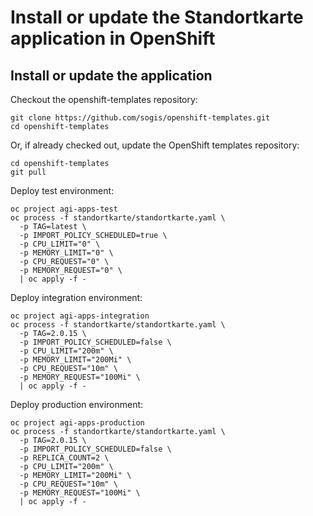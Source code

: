 # Install or update the Standortkarte application in OpenShift

## Install or update the application

Checkout the openshift-templates repository:

```
git clone https://github.com/sogis/openshift-templates.git
cd openshift-templates
```

Or, if already checked out, update the OpenShift templates repository:

```
cd openshift-templates
git pull
```


Deploy test environment:

```
oc project agi-apps-test
oc process -f standortkarte/standortkarte.yaml \
  -p TAG=latest \
  -p IMPORT_POLICY_SCHEDULED=true \
  -p CPU_LIMIT="0" \
  -p MEMORY_LIMIT="0" \
  -p CPU_REQUEST="0" \
  -p MEMORY_REQUEST="0" \
  | oc apply -f -
```

Deploy integration environment:

```
oc project agi-apps-integration
oc process -f standortkarte/standortkarte.yaml \
  -p TAG=2.0.15 \
  -p IMPORT_POLICY_SCHEDULED=false \
  -p CPU_LIMIT="200m" \
  -p MEMORY_LIMIT="200Mi" \
  -p CPU_REQUEST="10m" \
  -p MEMORY_REQUEST="100Mi" \
  | oc apply -f -
```

Deploy production environment:

```
oc project agi-apps-production
oc process -f standortkarte/standortkarte.yaml \
  -p TAG=2.0.15 \
  -p IMPORT_POLICY_SCHEDULED=false \
  -p REPLICA_COUNT=2 \
  -p CPU_LIMIT="200m" \
  -p MEMORY_LIMIT="200Mi" \
  -p CPU_REQUEST="10m" \
  -p MEMORY_REQUEST="100Mi" \
  | oc apply -f -
```
